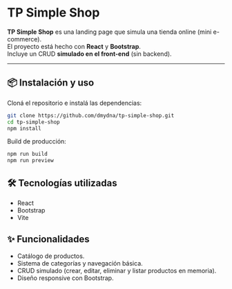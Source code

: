 # TP Simple Shop

**TP Simple Shop** es una landing page que simula una tienda online (mini e-commerce).  
El proyecto está hecho con **React** y **Bootstrap**.  
Incluye un CRUD **simulado en el front-end** (sin backend).  

---

## 📦 Instalación y uso

Cloná el repositorio e instalá las dependencias:

```bash
git clone https://github.com/dmydna/tp-simple-shop.git
cd tp-simple-shop
npm install
```
Build de producción:

```bash
npm run build
npm run preview
```

## 🛠️ Tecnologías utilizadas

- React
- Bootstrap
- Vite

## ✨ Funcionalidades
- Catálogo de productos.
- Sistema de categorías y navegación básica.
- CRUD simulado (crear, editar, eliminar y listar productos en memoria).
- Diseño responsive con Bootstrap.
